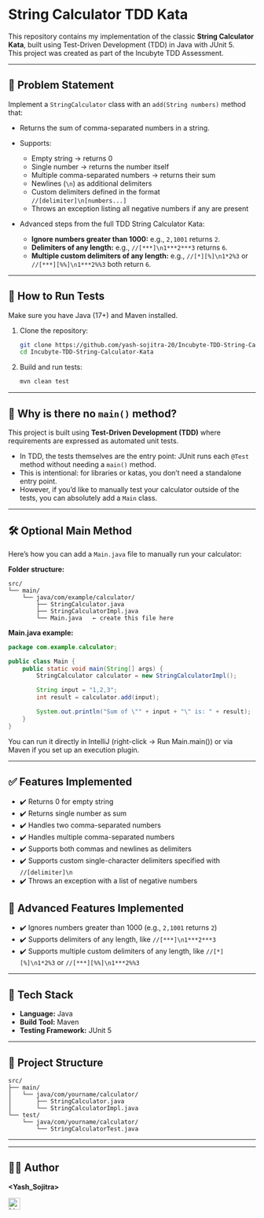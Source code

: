 # String Calculator TDD Kata

This repository contains my implementation of the classic **String Calculator Kata**, built using Test-Driven Development (TDD) in Java with JUnit 5.  
This project was created as part of the Incubyte TDD Assessment.

---

## 📖 Problem Statement

Implement a `StringCalculator` class with an `add(String numbers)` method that:
- Returns the sum of comma-separated numbers in a string.
- Supports:
  - Empty string → returns 0
  - Single number → returns the number itself
  - Multiple comma-separated numbers → returns their sum
  - Newlines (`\n`) as additional delimiters
  - Custom delimiters defined in the format `//[delimiter]\n[numbers...]`
  - Throws an exception listing all negative numbers if any are present
 
- Advanced steps from the full TDD String Calculator Kata:
  - **Ignore numbers greater than 1000:** e.g., `2,1001` returns `2`.
  - **Delimiters of any length:** e.g., `//[***]\n1***2***3` returns `6`.
  - **Multiple custom delimiters of any length:** e.g., `//[*][%]\n1*2%3` or `//[***][%%]\n1***2%%3` both return `6`.

---

## 🚀 How to Run Tests

Make sure you have Java (17+) and Maven installed.

1. Clone the repository:
   ```bash
   git clone https://github.com/yash-sojitra-20/Incubyte-TDD-String-Calculator-Kata.git
   cd Incubyte-TDD-String-Calculator-Kata
   ````
2. Build and run tests:

   ```bash
   mvn clean test
   ```

---

## 🤔 Why is there no `main()` method?

This project is built using **Test-Driven Development (TDD)** where requirements are expressed as automated unit tests.

* In TDD, the tests themselves are the entry point: JUnit runs each `@Test` method without needing a `main()` method.
* This is intentional: for libraries or katas, you don’t need a standalone entry point.
* However, if you’d like to manually test your calculator outside of the tests, you can absolutely add a `Main` class.

---

## 🛠️ Optional Main Method

Here’s how you can add a `Main.java` file to manually run your calculator:

**Folder structure:**

```
src/
└── main/
    └── java/com/example/calculator/
        ├── StringCalculator.java
        ├── StringCalculatorImpl.java
        └── Main.java   ← create this file here
```

**Main.java example:**

```java
package com.example.calculator;

public class Main {
    public static void main(String[] args) {
        StringCalculator calculator = new StringCalculatorImpl();

        String input = "1,2,3";
        int result = calculator.add(input);

        System.out.println("Sum of \"" + input + "\" is: " + result);
    }
}
```

You can run it directly in IntelliJ (right-click → Run Main.main()) or via Maven if you set up an execution plugin.

---

## ✅ Features Implemented

* ✔️ Returns 0 for empty string
* ✔️ Returns single number as sum
* ✔️ Handles two comma-separated numbers
* ✔️ Handles multiple comma-separated numbers
* ✔️ Supports both commas and newlines as delimiters
* ✔️ Supports custom single-character delimiters specified with `//[delimiter]\n`
* ✔️ Throws an exception with a list of negative numbers

## 🚀 Advanced Features Implemented

* ✔️ Ignores numbers greater than 1000 (e.g., `2,1001` returns `2`)
* ✔️ Supports delimiters of any length, like `//[***]\n1***2***3`
* ✔️ Supports multiple custom delimiters of any length, like `//[*][%]\n1*2%3` or `//[***][%%]\n1***2%%3`

---

## 🔨 Tech Stack

* **Language:** Java
* **Build Tool:** Maven
* **Testing Framework:** JUnit 5

---

## 📂 Project Structure

```
src/
├── main/
│   └── java/com/yourname/calculator/
│       ├── StringCalculator.java
│       └── StringCalculatorImpl.java
└── test/
    └── java/com/yourname/calculator/
        └── StringCalculatorTest.java
```

---
---

## 👨‍💻 Author

**<Yash_Sojitra>**

<a href="https://www.linkedin.com/in/yash-sojitra-918107256/" target="_blank">
  <img src="https://cdn.jsdelivr.net/gh/devicons/devicon/icons/linkedin/linkedin-original.svg" alt="LinkedIn" width="24" />
</a>
